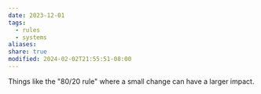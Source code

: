 ```yaml
---
date: 2023-12-01
tags:
  - rules
  - systems
aliases: 
share: true
modified: 2024-02-02T21:55:51-08:00
---
```


Things like the "80/20 rule" where a small change can have a larger impact.
